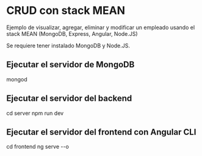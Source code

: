 # CRUD con stack MEAN
Ejemplo de visualizar, agregar, eliminar y modificar un empleado usando el stack MEAN (MongoDB, Express, Angular, Node.JS)

Se requiere tener instalado MongoDB y Node.JS.

## Ejecutar el servidor de MongoDB 
mongod

## Ejecutar el servidor del backend
cd server
npm run dev

## Ejecutar el servidor del frontend con Angular CLI
cd frontend
ng serve --o
